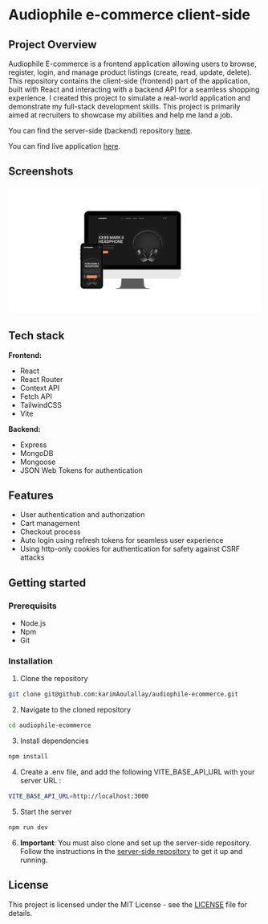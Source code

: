 # Audiophile e-commerce client-side

## Project Overview

Audiophile E-commerce is a frontend application allowing users to browse, register, login, and manage product listings (create, read, update, delete). This repository contains the client-side (frontend) part of the application, built with React and interacting with a backend API for a seamless shopping experience. I created this project to simulate a real-world application and demonstrate my full-stack development skills. This project is primarily aimed at recruiters to showcase my abilities and help me land a job.

You can find the server-side (backend) repository [here](https://github.com/karimAoulallay/audiophile-ecommerce-api).

You can find live application [here](https://audiophile-ecommerce-vk94.onrender.com).

## Screenshots

![screenshot](screenshots/screenshot.png)

## Tech stack

**Frontend:**

- React
- React Router
- Context API
- Fetch API
- TailwindCSS
- Vite

**Backend:**

- Express
- MongoDB
- Mongoose
- JSON Web Tokens for authentication

## Features

- User authentication and authorization
- Cart management
- Checkout process
- Auto login using refresh tokens for seamless user experience
- Using http-only cookies for authentication for safety against CSRF attacks

## Getting started

### Prerequisits

- Node.js
- Npm
- Git

### Installation

1. Clone the repository

```sh
git clone git@github.com:karimAoulallay/audiophile-ecommerce.git
```

2. Navigate to the cloned repository

```sh
cd audiophile-ecommerce
```

3. Install dependencies

```sh
npm install
```

4. Create a .env file, and add the following VITE_BASE_API_URL with your server URL :

```sh
VITE_BASE_API_URL=http://localhost:3000
```

5. Start the server

```sh
npm run dev
```

6. **Important**: You must also clone and set up the server-side repository. Follow the instructions in the [server-side repository](https://github.com/karimAoulallay/audiophile-ecommerce-api) to get it up and running.

## License

This project is licensed under the MIT License - see the [LICENSE](./LICENSE) file for details.
